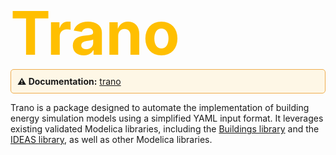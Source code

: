 #
<div style="display: flex; align-items: center;">
  <span style="color: #FFBF00; font-size: 96px; font-weight: bold;">Trano</span>
</div>

<div style="padding: 10px; border: 1px solid #f0ad4e; border-radius: 5px; background-color: #fef7e6;">
  <strong>⚠️ Documentation:</strong> <a href="https://andoludo.github.io/trano/" target="_blank">trano</a>
</div>

Trano is a package designed to automate the implementation of building energy simulation models using a simplified YAML input format. It leverages existing validated Modelica libraries, including the [Buildings library](https://simulationresearch.lbl.gov/modelica/) and the [IDEAS library](https://github.com/open-ideas/IDEAS), as well as other Modelica libraries.
